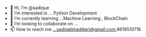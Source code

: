 - 👋 Hi, I’m @sadique
- 👀 I’m interested in ... Python Development
- 🌱 I’m currently learning ...Machine Learning , BlockChain
- 💞️ I’m looking to collaborate on ...
- 📫 How to reach me ...sadiqalimadikeri@gmail.com,8618510718

<!---
sadiqueAli99/sadiqueAli99 is a ✨ special ✨ repository because its `README.md` (this file) appears on your GitHub profile.
You can click the Preview link to take a look at your changes.
--->
